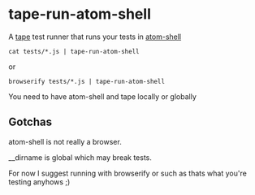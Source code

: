 # tape-run-atom-shell

A [tape](https://github.com/substack/tape) test runner that runs your tests in [atom-shell](https://github.com/atom/atom-shell)

```
cat tests/*.js | tape-run-atom-shell
```
or
```
browserify tests/*.js | tape-run-atom-shell
```

You need to have atom-shell and tape locally or globally

## Gotchas

atom-shell is not really a browser.

__dirname is global which may break tests.

For now I suggest running with browserify or such as thats what you're
testing anyhows ;)
